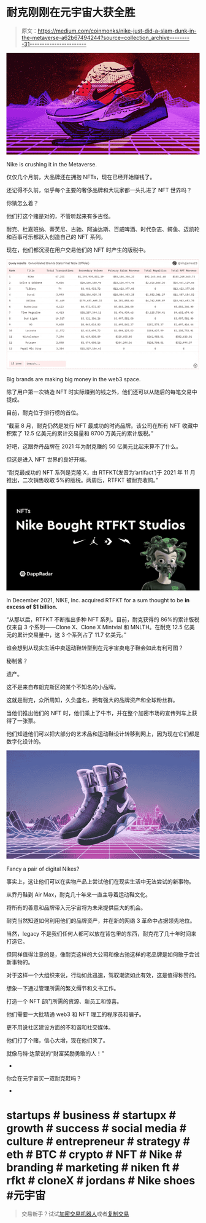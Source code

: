 # 耐克刚刚在元宇宙大获全胜

> 原文：<https://medium.com/coinmonks/nike-just-did-a-slam-dunk-in-the-metaverse-a62b67494244?source=collection_archive---------31----------------------->

![](img/43bdc669247f71bc248645abcafde3ba.png)

Nike is crushing it in the Metaverse.

仅仅几个月前，大品牌还在拥抱 NFTs，现在已经开始赚钱了。

还记得不久前，似乎每个主要的奢侈品牌和大玩家都一头扎进了 NFT 世界吗？

你猜怎么着？

他们打这个赌是对的，不管听起来有多古怪。

耐克、杜嘉班纳、蒂芙尼、古驰、阿迪达斯、百威啤酒、时代杂志、鳄鱼、迈凯轮和百事可乐都跃入创造自己的 NFT 系列。

现在，他们都沉浸在用户交易他们的 NFT 时产生的版税中。

![](img/12f4c4e68dc4bafebbf86f475ad5152f.png)

Big brands are making big money in the web3 space.

除了用户第一次铸造 NFT 时实际赚到的钱之外，他们还可以从随后的每笔交易中提成。

目前，耐克位于排行榜的首位。

“截至 8 月，耐克仍然是发行 NFT 最成功的时尚品牌。该公司在所有 NFT 收藏中积累了 12.5 亿美元的累计交易量和 8700 万美元的累计版税。”

好吧，这跟乔丹品牌在 2021 年为耐克赚的 50 亿美元比起来算不了什么。

但这是进入 NFT 世界的良好开端。

“耐克最成功的 NFT 系列是克隆 X，由 RTFKT(发音为‘artifact’)于 2021 年 11 月推出，二次销售收取 5%的版税。两周后，RTFKT 被耐克收购。”

![](img/6ee30d58bc0744fbb23685118668bb0a.png)

In December 2021, NIKE, Inc. acquired RTFKT for a sum thought to be **in excess of $1 billion.**

“从那以后，RTFKT 不断推出多种 NFT 系列。目前，耐克获得的 86%的累计版税仅来自 3 个系列——Clone X、Clone X Mintvial 和 MNLTH。在耐克 12.5 亿美元的累计交易量中，这 3 个系列占了 11.7 亿美元。”

谁会想到从现实生活中卖运动鞋转型到在元宇宙卖电子鞋会如此有利可图？

秘制酱？

遗产。

这不是来自布朗克斯区的某个不知名的小品牌。

这就是耐克，众所周知，久负盛名，拥有强大的品牌资产和全球粉丝群。

当他们推出他们的 NFT 时，他们乘上了牛市，并在整个加密市场的宣传列车上获得了一张票。

他们知道他们可以把大部分的艺术品和运动鞋设计转移到网上，因为现在它们都是数字化设计的。

![](img/3d51fd04b114736ebef39629cd65c572.png)

Fancy a pair of digital Nikes?

事实上，这让他们可以在实物产品上尝试他们在现实生活中无法尝试的新事物。

从乔丹鞋到 Air Max，耐克几十年来一直主导着运动鞋文化。

将所有的善意和品牌带入元宇宙将为未来提供巨大的机会。

耐克当然知道如何利用他们的品牌资产，并在新的网络 3 革命中占据领先地位。

当然，legacy 不是我们任何人都可以放在背包里的东西，耐克花了几十年时间来打造它。

但同样值得注意的是，像耐克这样的大公司和像古驰这样的老品牌是如何敢于尝试新事物的。

对于这样一个大组织来说，行动如此迅速，驾驭潮流如此有效，这是值得称赞的。

想象一下通过管理所需的繁文缛节和文书工作。

打造一个 NFT 部门所需的资源、新员工和惊喜。

他们需要一大批精通 web3 和 NFT 理工的程序员和骗子。

更不用说社区建设方面的不和谐和社交媒体。

他们打了个赌，信心大增，现在他们笑了。

就像马特·达蒙说的“财富奖励勇敢的人！”

-

你会在元宇宙买一双耐克鞋吗？

-

# startups # business # startupx # growth # success # social media # culture # entrepreneur # strategy # eth # BTC # crypto # NFT # Nike # branding # marketing # niken ft # rfkt # cloneX # jordans # Nike shoes #元宇宙

> 交易新手？试试[加密交易机器人](/coinmonks/crypto-trading-bot-c2ffce8acb2a)或者[复制交易](/coinmonks/top-10-crypto-copy-trading-platforms-for-beginners-d0c37c7d698c)